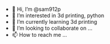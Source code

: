 - 👋 Hi, I’m @sam912p
- 👀 I’m interested in 3d printing, python
- 🌱 I’m currently learning 3d printing
- 💞️ I’m looking to collaborate on ...
- 📫 How to reach me ...

<!---
sam912p/sam912p is a ✨ special ✨ repository because its `README.md` (this file) appears on your GitHub profile.
You can click the Preview link to take a look at your changes.
--->
